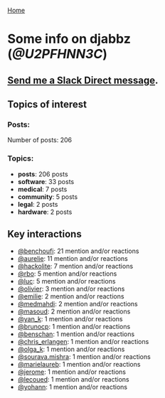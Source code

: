 [Home](https://kelu124.github.io/echommunity/)

# Some info on __djabbz__ (_@U2PFHNN3C_)


## [Send me a Slack Direct message](https://echopen.slack.com/messages/@djabbz/).

## Topics of interest

### Posts: 

Number of posts: 206

### Topics:

* __posts__: 206 posts
* __software__: 33 posts
* __medical__: 7 posts
* __community__: 5 posts
* __legal__: 2 posts
* __hardware__: 2 posts

## Key interactions 

* [@benchoufi](./U0B47KC3S.md): 21 mention and/or reactions
* [@aurelie](./U37GZRZU6.md): 11 mention and/or reactions
* [@hackolite](./U20C8CKTL.md): 7 mention and/or reactions
* [@rbo](./U38HVMZ6K.md): 5 mention and/or reactions
* [@luc](./U0AAL4W13.md): 5 mention and/or reactions
* [@olivier](./U04DFTZ7D.md): 3 mention and/or reactions
* [@emilie](./U0FN1B8KD.md): 2 mention and/or reactions
* [@medmahdi](./U36QEPF51.md): 2 mention and/or reactions
* [@masoud](./U3PLYAJPJ.md): 2 mention and/or reactions
* [@yan_k](./U3NT8G2BC.md): 1 mention and/or reactions
* [@brunocp](./U33817K25.md): 1 mention and/or reactions
* [@benschan](./U1PKXQVDW.md): 1 mention and/or reactions
* [@chris_erlangen](./U3PC2A4GZ.md): 1 mention and/or reactions
* [@olga_k](./U0SHK0X1D.md): 1 mention and/or reactions
* [@sourava.mishra](./U3CV9P9NH.md): 1 mention and/or reactions
* [@marielaureb](./U3T7KBEMV.md): 1 mention and/or reactions
* [@jerome](./U07UEJC2H.md): 1 mention and/or reactions
* [@lecoued](./U3QGT3Q74.md): 1 mention and/or reactions
* [@yohann](./U0KPE2P16.md): 1 mention and/or reactions
